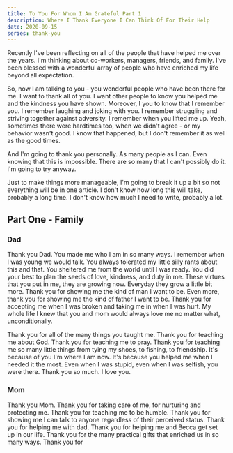 ```yaml
---
title: To You For Whom I Am Grateful Part 1
description: Where I Thank Everyone I Can Think Of For Their Help
date: 2020-09-15
series: thank-you
---
```


<page-header title="To You For Whom I Am Grateful"></page-header>

Recently I've been reflecting on all of the people that have helped me over the years. I'm thinking about co-workers, managers, friends, and family. I've been blessed with a wonderful array of people who have enriched my life beyond all expectation. 

So, now I am talking to you - you wonderful people who have been there for me. I want to thank all of you. I want other people to know you helped me and the kindness you have shown. Moreover, I you to know that I remember you. I remember laughing and joking with you. I remember struggling and striving together against adversity. I remember when you lifted me up. Yeah, sometimes there were hardtimes too, when we didn't agree - or my behavior wasn't good. I know that happened, but I don't remember it as well as the good times. 

And I'm going to thank you personally. As many people as I can. Even knowing that this is impossible. There are so many that I can't possibly do it. I'm going to try anyway.

Just to make things more manageable, I'm going to break it up a bit so not everything will be in one article. I don't know how long this will take, probably a long time. I don't know how much I need to write, probably a lot.

## Part One - Family

### Dad

Thank you Dad. You made me who I am in so many ways. I remember when I was young we would talk. You always tolerated my little silly rants about this and that. You sheltered me from the world until I was ready. You did your best to plan the seeds of love, kindness, and duty in me. These virtues that you put in me, they are growing now. Everyday they grow a little bit more. Thank you for showing me the kind of man I want to be. Even more, thank you for showing me the kind of father I want to be. Thank you for accepting me when I was broken and taking me in when I was hurt. My whole life I knew that you and mom would always love me no matter what, unconditionally.

Thank you for all of the many things you taught me. Thank you for teaching me about God. Thank you for teaching me to pray. Thank you for teaching me so many little things from tying my shoes, to fishing, to friendship. It's because of you I'm where I am now. It's because you helped me when I needed it the most. Even when I was stupid, even when I was selfish, you were there. Thank you so much. I love you.

### Mom

Thank you Mom. Thank you for taking care of me, for nurturing and protecting me. Thank you for teaching me to be humble. Thank you for showing me I can talk to anyone regardless of their perceived status. Thank you for helping me with dad. Thank you for helping me and Becca get set up in our life. Thank you for the many practical gifts that enriched us in so many ways. Thank you for 